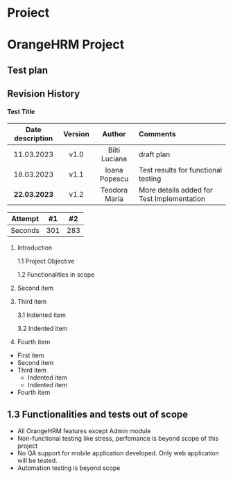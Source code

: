 # <h1 align= *center* >Proiect <h1>
# OrangeHRM Project
## Test plan 

## Revision History
#### Test Title
| Date description | Version | Author | Comments |
| :-----: | :---: | :---: | :----- |
| 11.03.2023 | v1.0 | Bilti Luciana | draft plan |
| 18.03.2023 | v1.1 | Ioana Popescu | Test results for functional testing |
| **22.03.2023** | v1.2 | Teodora Maria | More details added for Test Implementation |

| Attempt | #1 | #2 |
| :-----: | :---: | :---: |
| Seconds | 301 | 283 |

1. Introduction

      1.1 Project Objective
      
      1.2 Functionalities in scope
  
2. Second item
3. Third item

      3.1 Indented item
      
      3.2 Indented item
4. Fourth item

- First item
- Second item
- Third item
    - Indented item
    - Indented item
- Fourth item

## 1.3 Functionalities and tests out of scope

- All OrangeHRM  features except Admin module
- Non-functional testing like stress, perfomance is beyond scope of this project 
- No QA support for mobile application developed. Only web application will be tested.
- Automation testing is beyond scope
